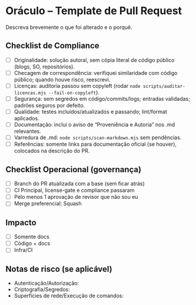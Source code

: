 # Oráculo – Template de Pull Request

Descreva brevemente o que foi alterado e o porquê.

## Checklist de Compliance

- [ ] Originalidade: solução autoral, sem cópia literal de código público (blogs, SO, repositórios).
- [ ] Checagem de correspondência: verifiquei similaridade com código público; quando houve risco, reescrevi.
- [ ] Licenças: auditoria passou sem copyleft (rodar `node scripts/auditar-licencas.mjs --fail-on-copyleft`).
- [ ] Segurança: sem segredos em código/commits/logs; entradas validadas; padrões seguros por defeito.
- [ ] Qualidade: testes incluídos/atualizados e passando; lint/format aplicados.
- [ ] Documentação: inclui o aviso de “Proveniência e Autoria” nos .md relevantes.
- [ ] Varredura de .md: `node scripts/scan-markdown.mjs` sem pendências.
- [ ] Referências: somente links para documentação oficial (se houver), colocados na descrição do PR.

## Checklist Operacional (governança)

- [ ] Branch do PR atualizada com a base (sem ficar atrás)
- [ ] CI Principal, license-gate e compliance passaram
- [ ] Pelo menos 1 aprovação de revisor que não sou eu
- [ ] Merge preferencial: Squash

## Impacto

- [ ] Somente docs
- [ ] Código + docs
- [ ] Infra/CI

## Notas de risco (se aplicável)

- Autenticação/Autorização:
- Criptografia/Segredos:
- Superfícies de rede/Execução de comandos:
